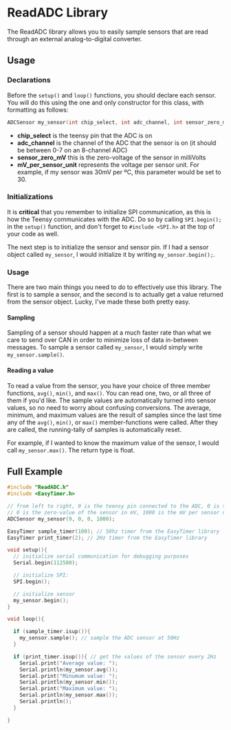 # ReadADC Library

The ReadADC library allows you to easily sample sensors that are read through an external analog-to-digital converter.

## Usage

### Declarations
Before the `setup()` and `loop()` functions, you should declare each sensor. You will do this using the one and only constructor for this class, with formatting as follows:

```cpp
ADCSensor my_sensor(int chip_select, int adc_channel, int sensor_zero_mV, int mV_per_sensor_unit);
```

* __chip_select__ is the teensy pin that the ADC is on
* __adc_channel__ is the channel of the ADC that the sensor is on (it should be between 0-7 on an 8-channel ADC)
* __sensor_zero_mV__ this is the zero-voltage of the sensor in milliVolts
* __mV_per_sensor_unit__ represents the voltage per sensor unit. For example, if my sensor was 30mV per ºC, this parameter would be set to 30.

### Initializations
It is __critical__ that you remember to initialize SPI communication, as this is how the Teensy communicates with the ADC. Do so by calling `SPI.begin();` in the `setup()` function, and don't forget to `#include <SPI.h>` at the top of your code as well.

The next step is to initialize the sensor and sensor pin. If I had a sensor object called `my_sensor`, I would initialize it by writing `my_sensor.begin();`.

### Usage

There are two main things you need to do to effectively use this library. The first is to sample a sensor, and the second is to actually get a value returned from the sensor object. Lucky, I've made these both pretty easy.

#### Sampling
Sampling of a sensor should happen at a much faster rate than what we care to send over CAN in order to minimize loss of data in-between messages. To sample a sensor called `my_sensor`, I would simply write `my_sensor.sample()`.


#### Reading a value
To read a value from the sensor, you have your choice of three member functions, `avg()`, `min()`, and `max()`. You can read one, two, or all three of them if you'd like. The sample values are automatically turned into sensor values, so no need to worry about confusing conversions. The average, minimum, and maximum values are the result of samples since the last time any of the `avg()`, `min()`, or `max()` member-functions were called. After they are called, the running-tally of samples is automatically reset.

For example, if I wanted to know the maximum value of the sensor, I would call `my_sensor.max()`. The return type is float.

## Full Example
```cpp
#include "ReadADC.h"
#include <EasyTimer.h>

// from left to right, 9 is the teensy pin connected to the ADC, 0 is the ADC pin that the sensor is on,
// 0 is the zero-value of the sensor in mV, 1000 is the mV per sensor unit,
ADCSensor my_sensor(9, 0, 0, 1000);

EasyTimer sample_timer(100); // 50hz timer from the EasyTimer library
EasyTimer print_timer(2); // 2Hz timer from the EasyTimer library

void setup(){
  // initialize serial communication for debugging purposes
  Serial.begin(112500);

  // initialize SPI:
  SPI.begin();

  // initialize sensor
  my_sensor.begin();
}

void loop(){

  if (sample_timer.isup()){
    my_sensor.sample(); // sample the ADC sensor at 50Hz
  }

  if (print_timer.isup()){ // get the values of the sensor every 2Hz
    Serial.print("Average value: ");
    Serial.println(my_sensor.avg());
    Serial.print("Minumum value: ");
    Serial.println(my_sensor.min());
    Serial.print("Maximum value: ");
    Serial.println(my_sensor.max());
    Serial.println();
  }

}
```
